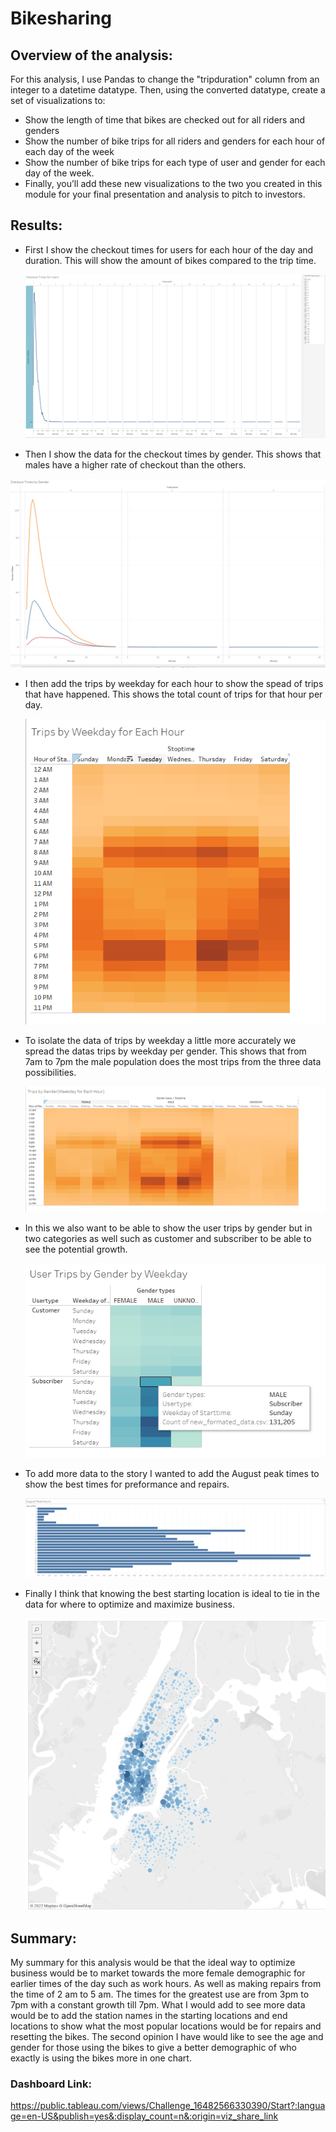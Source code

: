 # Bikesharing

## Overview of the analysis:

For this analysis, I use Pandas to change the "tripduration" column from an integer to a datetime datatype. Then, using the converted datatype, create a set of visualizations to:

- Show the length of time that bikes are checked out for all riders and genders
- Show the number of bike trips for all riders and genders for each hour of each day of the week
- Show the number of bike trips for each type of user and gender for each day of the week.
- Finally, you’ll add these new visualizations to the two you created in this module for your final presentation and analysis to pitch to investors.


## Results:
- First I show the checkout times for users for each hour of the day and duration. This will show the amount of bikes compared to the trip time.
  
  ![Screenshot](images/trip_times.PNG)
  
-  Then I show the data for the checkout times by gender. This shows that males have a higher rate of checkout than the others.

  
  ![Screenshot](images/checkout_times_by_gender.PNG)
  
- I then add the trips by weekday for each hour to show the spead of trips that have happened. This shows the total count of trips for that hour per day.


  ![Screenshot](images/trips_by_weekday.PNG)
  
- To isolate the data of trips by weekday a little more accurately we spread the datas trips by weekday per gender. This shows that from 7am to 7pm the male population does the most trips from the three data possibilities.


  ![Screenshot](images/trips_by_weekday_gender.PNG)
  
 
- In this we also want to be able to show the user trips by gender but in two categories as well such as customer and subscriber to be able to see the potential growth.

  ![Screenshot](images/customer_subscriber_trips.PNG)
  
  
- To add more data to the story I wanted to add the August peak times to show the best times for preformance and repairs.


  ![Screenshot](images/august_peak_hours.PNG)
  
- Finally I think that knowing the best starting location is ideal to tie in the data for where to optimize and maximize business.


  ![Screenshot](images/start_locations.PNG)
  
## Summary:


My summary for this analysis would be that the ideal way to optimize business would be to market towards the more female demographic for earlier times of the day such as work hours. As well as making repairs from the time of 2 am to 5 am. The times for the greatest use are from 3pm to 7pm with a constant growth till 7pm.
What I would add to see more data would be to add the station names in the starting locations and end locations to show what the most popular locations would be for repairs and resetting the bikes. The second opinion I have would like to see the age and gender for those using the bikes to give a better demographic of who exactly is using the bikes more in one chart. 



### Dashboard Link:

https://public.tableau.com/views/Challenge_16482566330390/Start?:language=en-US&publish=yes&:display_count=n&:origin=viz_share_link
